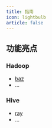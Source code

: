 ```yaml
---
title: 指南
icon: lightbulb
article: false
---
```


## 功能亮点

### Hadoop

- [baz](hadoop/baz.md)
- ...

### Hive

- [ray](hive/ray.md)
- ...
